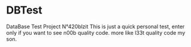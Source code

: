 # DBTest
DataBase Test Project N°420blzit
This is just a quick personal test, enter only if you want to see n00b quality code.
more like l33t quality code my son.
